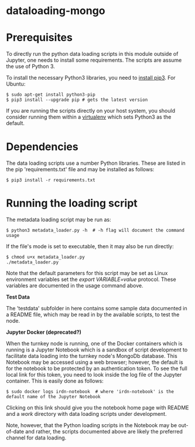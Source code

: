 # dataloading-mongo

# Prerequisites

To directly run the python data loading scripts in this module outside of Jupyter, one needs
to install some requirements. The scripts are assume the use of Python 3.

To install the necessary Python3 libraries, you need to [install pip3](https://pip.pypa.io/en/stable/installing/). For Ubuntu:

```
$ sudo apt-get install python3-pip
$ pip3 install --upgrade pip # gets the latest version
```

If you are running the scripts directly on your host system, you should consider running
them within a [virtualenv](https://virtualenv.pypa.io/en/stable/installation/) which sets Python3 as the default.

# Dependencies

The data loading scripts use a number Python libraries. These are listed in the pip 'requirements.txt' file and may be installed as follows:

```
$ pip3 install -r requirements.txt
```

# Running the loading script

The metadata loading script may be run as:

```
$ python3 metadata_loader.py -h  # -h flag will document the command usage
```

If the file's mode is set to executable, then it may also be run directly:

```
$ chmod u+x metadata_loader.py
./metadata_loader.py
```

Note that the default parameters for this script may be set as Linux environment variables set the  *export VARIABLE=value* protocol. These variables are documented in the usage command above.

**Test Data**

The 'testdata' subfolder in here contains some sample data documented in a README file, which may be read in by the available scripts, to test the node.

**Jupyter Docker (deprecated?)**

When the turnkey node is running, one of the Docker containers which is running is a Jupyter Notebook 
which is a sandbox of script development to facilitate data loading into the turnkey node's MongoDb database. This Notebook may be accessed using a web browser; however, the default is for the notebook to be protected by an authentication token. To see the full local link for this token, you need to look inside the log file of the Jupyter container. This is easily done as follows:

```
$ sudo docker logs irdn-notebook  # where 'irdn-notebook' is the default name of the Jupyter Notebook
```
Clicking on this link should give you the notebook home page with README and a *work* directory with data loading scripts under development.

Note, however, that the Python loading scripts in the Notebook may be out-of-date and rather, the scripts documented above are likely the preferred channel for data loading.

